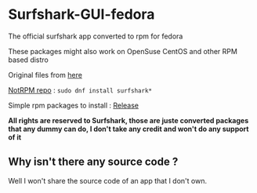 # Surfshark-GUI-fedora
The official surfshark app converted to rpm for fedora

These packages might also work on OpenSuse CentOS and other RPM based distro

Original files from [here](https://ocean.surfshark.com/debian/pool/main/s/)

[NotRPM repo](https://github.com/MiMillieuh/NotRPM-Repo) : `sudo dnf install surfshark*`

Simple rpm packages to install : [Release](https://github.com/MiMillieuh/Surfshark-GUI-fedora/releases)

**All rights are reserved to Surfshark, those are juste converted packages that any dummy can do, I don't take any credit and won't do any support of it**

## Why isn't there any source code ?

Well I won't share the source code of an app that I don't own.
